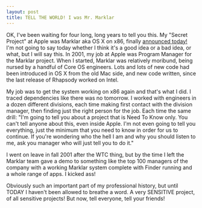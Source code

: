 ```yaml
---
layout: post
title: TELL THE WORLD! I was Mr. Marklar 
---
```



OK, I've been waiting for four long, long years to tell you this. My "Secret Project" at Apple was Marklar aka OS X on x86, finally <a href="http://www.apple.com/pr/library/2005/jun/06intel.html">announced today! </a>I'm not going to say today whether I think it's a good idea or a bad idea, or what, but I will say this. In 2001, my job at Apple was Program Manager for the Marklar project. When I started, Marklar was relatively moribund, being nursed by a handful of Core OS engineers. Lots and lots of new code had been introduced in OS X from the old Mac side, and new code written, since the last release of Rhapsody worked on Intel. 

My job was to get the system working on x86 again and that's what I did. I traced dependencies like there was no tomorrow. I worked with engineers in a dozen different divisions, each time making first contact with the division manager, then finding just the right person for the job. Each time the same drill: "I'm going to tell you about a project that is Need To Know only. You can't tell anyone about this, even inside Apple. I'm not even going to tell you everything, just the minimum that you need to know in order for us to continue. If you're wondering who the hell I am and why you should listen to me, ask you manager who will just tell you to do it." 

I went on leave in fall 2001 after the WTC thing, but by the time I left the Marklar team gave a demo to something like the top 100 managers of the company with a working Marklar system complete with Finder running and a whole range of apps. I kicked ass! 

Obviously such an important part of my professional history, but until TODAY I haven't been allowed to breathe a word. A very SENSITIVE project, of all sensitive projects! But now, tell everyone, tell your friends!
